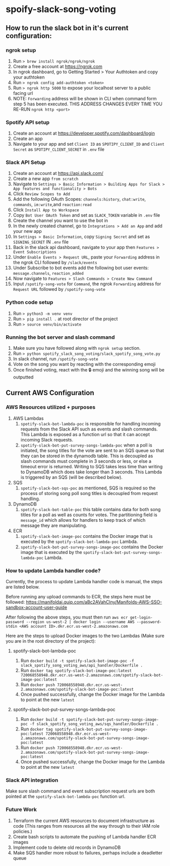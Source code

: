 # spoify-slack-song-voting

## How to run the slack bot in it's current configuration:

### ngrok setup

1. Run `> brew install ngrok/ngrok/ngrok`
2. Create a free account at https://ngrok.com
3. In ngrok dashboard, go to Getting Started > Your Authtoken and copy your authtoken
4. Run `> ngrok config add-authtoken <token>`
5. Run `> ngrok http 5000` to expose your localhost server to a public facing url
6. NOTE: `Forwarding` address will be shown in CLI when command form step 5 has been executed. THIS ADDRESS CHANGES EVERY TIME YOU RE-RUN `ngrok http <port>`

### Spotify API setup

1. Create an account at https://developer.spotify.com/dashboard/login
2. Create an app
3. Navigate to your app and set `Client ID` as `SPOTIPY_CLIENT_ID` and `Client Secret` as `SPOTIPY_CLIENT_SECRET` in `.env` file

### Slack API Setup

1. Create an account at https://api.slack.com/
2. Create a new app `from scratch`
3. Navigate to `Settings > Basic Information > Building Apps for Slack > App features and functionality > Bots`
4. Click `Review Scopes to Add`
5. Add the following OAuth Scopes: `channels:history`, `chat:write`, `commands`, `im:write`,and `reaction:read`
6. Click `Install App to Workspace`
7. Copy `Bot User OAuth Token` and set as `SLACK_TOKEN` variable in `.env` file
8. Create the channel you want to use the bot in
9. In the newly created channel, go to `Integrations > Add an App` and add your new app
10. In `Settings > Basic Information`, copy `Signing Secret` and set as `SIGNING_SECRET` IN `.env` file
11. Back in the slack api dashboard, navigate to your app then `Features > Event Subscriptions`
12. Under `Enable Events > Request URL`, paste your `Forwarding` address in the ngrok CLI followed by `/slack/events`
13. Under Subscribe to bot events add the following bot user events: `message.channels`, `reaction_added`
14. Now navigate to `Features > Slash Commands > Create New Command`
15. Input `/spotify-song-vote` for `Command`, the ngrok `Forwarding` address for `Request URL` followed by `/spotify-song-vote`

### Python code setup

1. Run `> python3 -m venv venv`
2. Run `> pip install .` at root director of the project
3. Run `> source venv/bin/activate`

### Running the bot server and slash command

1. Make sure you have followed along with `ngrok setup` section.
2. Run `> python spotify_slack_song_voting/slack_spotify_song_vote.py`
3. In slack channel, run `/spotify-song-vote`
4. Vote on the song you want by reacting with the corresponding emoji
5. Once finished voting, react with the :lock: emoji and the winning song will be outputted

## Current AWS Configuration

### AWS Resources utilized + purposes

1. AWS Lambdas
   1. `spotify-slack-bot-lambda-poc` is responsible for handling incoming requests from the Slack API such as events and slash commands. This Lambda is exposed as a function url so that it can accept incoming Slack requests.
   2. `spotify-slack-bot-put-survey-songs-lambda-poc` when a poll is initiated, the song titles for the vote are sent to an SQS queue so that they can be stored in the dynamodb table. This is decoupled as slash commands must complete in 3 seconds or less, or else a timeout error is returned. Writing to SQS takes less time than writing to DynamoDB which does take longer than 3 seconds. This Lambda is triggered by an SQS (will be described below).
2. SQS
   1. `spotify-slack-bot-sqs-poc` as mentioned, SQS is required so the process of storing song poll song titles is decoupled from request handling.
3. DynamoDB
   1. `spotify-slack-bot-table-poc` this table contains data for both song titles for a poll as well as counts for votes. The partitioning field is `message_id` which allows for handlers to keep track of which message they are manipulating.
4. ECR
   1. `spotify-slack-bot-image-poc` contains the Docker image that is executed by the `spotify-slack-bot-lambda-poc` Lambda.
   2. `spotify-slack-bot-put-survey-songs-image-poc` contains the Docker image that is executed by the `spotify-slack-bot-put-survey-songs-lambda-poc` Lambda.

### How to update Lambda handler code?

Currently, the process to update Lambda handler code is manual, the steps are listed below.

Before running any upload commands to ECR, the steps here must be followed: https://manifoldai.quip.com/aBc2AVahClny/Manifolds-AWS-SSO-sandbox-account-user-guide

After following the above steps, you must then run `aws ecr get-login-password --region us-west-2 | docker login --username AWS --password-stdin <AWS account ID>.dkr.ecr.us-west-2.amazonaws.com`

Here are the steps to upload Docker images to the two Lambdas (Make sure you are in the root directory of the project):

1. spotify-slack-bot-lambda-poc

   1. Run `docker build -t spotify-slack-bot-image-poc -f slack_spotify_song_voting_aws/api_handler/Dockerfile .`
   2. Run `docker tag spotify-slack-bot-image-poc:latest 720068558948.dkr.ecr.us-west-2.amazonaws.com/spotify-slack-bot-image-poc:latest`
   3. Run `docker push 720068558948.dkr.ecr.us-west-2.amazonaws.com/spotify-slack-bot-image-poc:latest`
   4. Once pushed successfully, change the Docker image for the Lambda to point at the new `latest`

2. spotify-slack-bot-put-survey-songs-lambda-poc
   1. Run `docker build -t spotify-slack-bot-put-survey-songs-image-poc -f slack_spotify_song_voting_aws/sqs_handler/Dockerfile .`
   2. Run `docker tag spotify-slack-bot-put-survey-songs-image-poc:latest 720068558948.dkr.ecr.us-west-2.amazonaws.com/spotify-slack-bot-put-survey-songs-image-poc:latest`
   3. Run `docker push 720068558948.dkr.ecr.us-west-2.amazonaws.com/spotify-slack-bot-put-survey-songs-image-poc:latest`
   4. Once pushed successfully, change the Docker image for the Lambda to point at the new `latest`

### Slack API integration

Make sure slash command and event subscription request urls are both pointed at the `spotify-slack-bot-lambda-poc` function url.

### Future Work

1. Terraform the current AWS resources to document infrastructure as code (This ranges from resources all the way through to their IAM role policies.)
2. Create bash scripts to automate the pushing of Lambda handler ECR images
3. Implement code to delete old records in DynamoDB
4. Make SQS handler more robust to failures, perhaps include a deadletter queue
